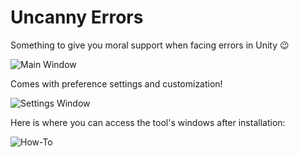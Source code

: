 # Uncanny Errors
Something to give you moral support when facing errors in Unity 😉

![Main Window](https://user-images.githubusercontent.com/68948292/212914681-4aa1835a-fcb6-4770-838f-a1286a4d61ad.png)

Comes with preference settings and customization!

![Settings Window](https://user-images.githubusercontent.com/68948292/212915059-25bd8333-10ab-4b3b-9927-4334f154b9d6.png)

Here is where you can access the tool's windows after installation:

![How-To](https://user-images.githubusercontent.com/68948292/212914962-eaf5d342-d08e-48e1-a84f-503f4fc301ca.png)
